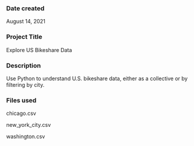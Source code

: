 ### Date created
August 14, 2021

### Project Title
Explore US Bikeshare Data

### Description
Use Python to understand U.S. bikeshare data, either as a collective or by filtering by city.

### Files used
chicago.csv

new_york_city.csv

washington.csv
